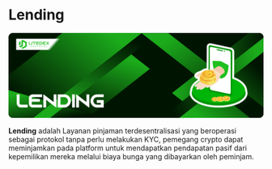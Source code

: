 # Lending

![](<../.gitbook/assets/16. LENDING (1).svg>)

**Lending** adalah Layanan pinjaman terdesentralisasi yang beroperasi sebagai protokol tanpa perlu melakukan KYC, pemegang crypto dapat meminjamkan pada platform untuk mendapatkan pendapatan pasif dari kepemilikan mereka melalui biaya bunga yang dibayarkan oleh peminjam.

